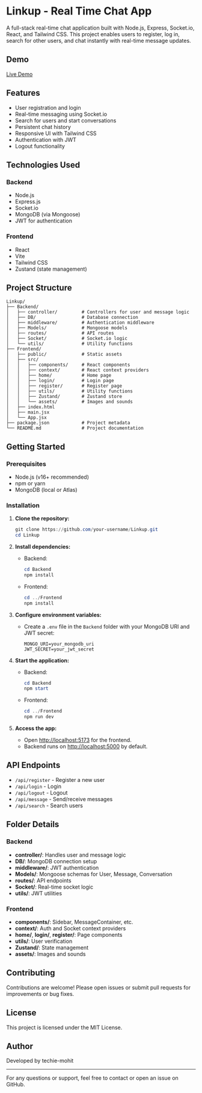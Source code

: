 # Linkup - Real Time Chat App

A full-stack real-time chat application built with Node.js, Express, Socket.io, React, and Tailwind CSS. This project enables users to register, log in, search for other users, and chat instantly with real-time message updates.

## Demo

[Live Demo](https://linkup-u40u.onrender.com)

## Features

- User registration and login
- Real-time messaging using Socket.io
- Search for users and start conversations
- Persistent chat history
- Responsive UI with Tailwind CSS
- Authentication with JWT
- Logout functionality

## Technologies Used

### Backend
- Node.js
- Express.js
- Socket.io
- MongoDB (via Mongoose)
- JWT for authentication

### Frontend
- React
- Vite
- Tailwind CSS
- Zustand (state management)

## Project Structure

```
Linkup/
├── Backend/
│   ├── controller/         # Controllers for user and message logic
│   ├── DB/                 # Database connection
│   ├── middleware/         # Authentication middleware
│   ├── Models/             # Mongoose models
│   ├── routes/             # API routes
│   ├── Socket/             # Socket.io logic
│   └── utils/              # Utility functions
├── Frontend/
│   ├── public/             # Static assets
│   ├── src/
│   │   ├── components/     # React components
│   │   ├── context/        # React context providers
│   │   ├── home/           # Home page
│   │   ├── login/          # Login page
│   │   ├── register/       # Register page
│   │   ├── utils/          # Utility functions
│   │   ├── Zustand/        # Zustand store
│   │   └── assets/         # Images and sounds
│   ├── index.html
│   ├── main.jsx
│   └── App.jsx
├── package.json            # Project metadata
└── README.md               # Project documentation
```

## Getting Started

### Prerequisites
- Node.js (v16+ recommended)
- npm or yarn
- MongoDB (local or Atlas)

### Installation

1. **Clone the repository:**
   ```powershell
   git clone https://github.com/your-username/Linkup.git
   cd Linkup
   ```

2. **Install dependencies:**
   - Backend:
     ```powershell
     cd Backend
     npm install
     ```
   - Frontend:
     ```powershell
     cd ../Frontend
     npm install
     ```

3. **Configure environment variables:**
   - Create a `.env` file in the `Backend` folder with your MongoDB URI and JWT secret:
     ```env
     MONGO_URI=your_mongodb_uri
     JWT_SECRET=your_jwt_secret
     ```

4. **Start the application:**
   - Backend:
     ```powershell
     cd Backend
     npm start
     ```
   - Frontend:
     ```powershell
     cd ../Frontend
     npm run dev
     ```

5. **Access the app:**
   - Open [http://localhost:5173](http://localhost:5173) for the frontend.
   - Backend runs on [http://localhost:5000](http://localhost:5000) by default.

## API Endpoints

- `/api/register` - Register a new user
- `/api/login` - Login
- `/api/logout` - Logout
- `/api/message` - Send/receive messages
- `/api/search` - Search users

## Folder Details

### Backend
- **controller/**: Handles user and message logic
- **DB/**: MongoDB connection setup
- **middleware/**: JWT authentication
- **Models/**: Mongoose schemas for User, Message, Conversation
- **routes/**: API endpoints
- **Socket/**: Real-time socket logic
- **utils/**: JWT utilities

### Frontend
- **components/**: Sidebar, MessageContainer, etc.
- **context/**: Auth and Socket context providers
- **home/**, **login/**, **register/**: Page components
- **utils/**: User verification
- **Zustand/**: State management
- **assets/**: Images and sounds

## Contributing

Contributions are welcome! Please open issues or submit pull requests for improvements or bug fixes.

## License

This project is licensed under the MIT License.

## Author

Developed by techie-mohit

---

For any questions or support, feel free to contact or open an issue on GitHub.
